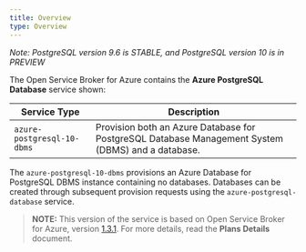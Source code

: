 ```yaml
---
title: Overview
type: Overview
---
```


*Note: PostgreSQL version 9.6 is STABLE, and PostgreSQL version 10 is in PREVIEW*

The Open Service Broker for Azure contains the **Azure PostgreSQL Database** service shown:

| Service Type                  | Description                                                  |
| ----------------------------- | ------------------------------------------------------------ |
| `azure-postgresql-10-dbms`          | Provision both an Azure Database for PostgreSQL Database Management System (DBMS) and a database. |

The `azure-postgresql-10-dbms` provisions an Azure Database for PostgreSQL DBMS instance containing no databases. Databases can be created through subsequent provision requests using the `azure-postgresql-database` service.

>**NOTE:** This version of the service is based on Open Service Broker for Azure, version [1.3.1](https://github.com/Azure/open-service-broker-azure/releases).
For more details, read the **Plans Details** document.
